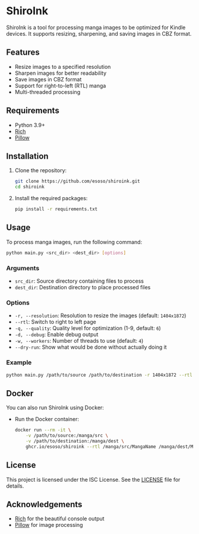 # ShiroInk

ShiroInk is a tool for processing manga images to be optimized for Kindle devices. It supports resizing, sharpening, and saving images in CBZ format.

## Features

- Resize images to a specified resolution
- Sharpen images for better readability
- Save images in CBZ format
- Support for right-to-left (RTL) manga
- Multi-threaded processing

## Requirements

- Python 3.9+
- [Rich](https://github.com/Textualize/rich)
- [Pillow](https://python-pillow.org/)

## Installation

1. Clone the repository:
    ```sh
    git clone https://github.com/esoso/shiroink.git
    cd shiroink
    ```

2. Install the required packages:
    ```sh
    pip install -r requirements.txt
    ```

## Usage

To process manga images, run the following command:

```sh
python main.py <src_dir> <dest_dir> [options]
```

### Arguments

- `src_dir`: Source directory containing files to process
- `dest_dir`: Destination directory to place processed files

### Options

- `-r, --resolution`: Resolution to resize the images (default: `1404x1872`)
- `--rtl`: Switch to right to left page
- `-q, --quality`: Quality level for optimization (1-9, default: `6`)
- `-d, --debug`: Enable debug output
- `-w, --workers`: Number of threads to use (default: `4`)
- `--dry-run`: Show what would be done without actually doing it

### Example

```sh
python main.py /path/to/source /path/to/destination -r 1404x1872 --rtl -q 3 --debug
```

## Docker

You can also run ShiroInk using Docker:

- Run the Docker container:
    ```sh
    docker run --rm -it \
        -v /path/to/source:/manga/src \
        -v /path/to/destination:/manga/dest \
        ghcr.io/esoso/shiroink --rtl /manga/src/MangaName /manga/dest/MangaName
    ```

## License

This project is licensed under the ISC License. See the [LICENSE](LICENSE) file for details.

## Acknowledgements

- [Rich](https://github.com/Textualize/rich) for the beautiful console output
- [Pillow](https://python-pillow.org/) for image processing
